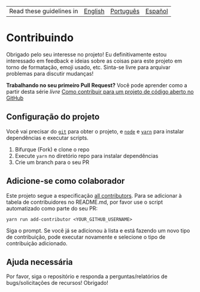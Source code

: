 <table>
    <tr>
        <!-- Do not translate this table -->
        <td> Read these guidelines in </td>
        <td><a href="/CONTRIBUTING.md">English</a></td>
        <td><a href="/docs/pt-BR/CONTRIBUTING.md">Português</a></td>
        <td><a href="/docs/es-ES/CONTRIBUTING.md">Español</a></td>
    </tr>
</table>

# Contribuindo

Obrigado pelo seu interesse no projeto! Eu definitivamente estou interessado em feedback e ideias sobre as coisas para este projeto em torno de formatação, emoji usado, etc. Sinta-se livre para arquivar problemas para discutir mudanças!


**Trabalhando no seu primeiro Pull Request?** Você pode aprender como a partir desta série *livre*
[Como contribuir para um projeto de código aberto no GitHub][egghead]

## Configuração do projeto

Você vai precisar do [`git`](https://git-scm.com/) para obter o projeto, e [`node`](https://nodejs.org/en/) e [`yarn`](https://yarnpkg.com/) para instalar dependências e executar scripts.

1. Bifurque (Fork) e clone o repo
2. Execute `yarn` no diretório repo para instalar dependências
3. Crie um branch para o seu PR

## Adicione-se como colaborador

Este projeto segue a especificação [all contributors][all-contributors]. Para se adicionar à tabela de contribuidores no README.md, por favor use o script automatizado como parte do seu PR:

```console
yarn run add-contributor <YOUR_GITHUB_USERNAME>
```

Siga o prompt. Se você já se adicionou à lista e está fazendo um novo tipo de contribuição, pode executar novamente e selecione o tipo de contribuição adicionado.

## Ajuda necessária

Por favor, siga o repositório e responda a perguntas/relatórios de bugs/solicitações de recursos! Obrigado!

[egghead]: https://egghead.io/series/how-to-contribute-to-an-open-source-project-on-github
[all-contributors]: https://github.com/kentcdodds/all-contributors
